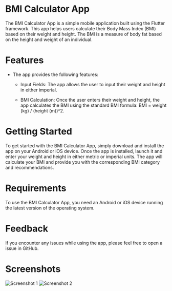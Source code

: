 
# BMI Calculator App
The BMI Calculator App is a simple mobile application built using the Flutter framework. This app helps users calculate their Body Mass Index (BMI) based on their weight and height. The BMI is a measure of body fat based on the height and weight of an individual.

# Features
* The app provides the following features:

  * Input Fields: The app allows the user to input their weight and height in either imperial.

  * BMI Calculation: Once the user enters their weight and height, the app calculates the BMI using the standard BMI formula: BMI = weight (kg) / (height (m))^2.



# Getting Started
To get started with the BMI Calculator App, simply download and install the app on your Android or iOS device. Once the app is installed, launch it and enter your weight and height in either metric or imperial units. The app will calculate your BMI and provide you with the corresponding BMI category and recommendations.

# Requirements
To use the BMI Calculator App, you need an Android or iOS device running the latest version of the operating system.

# Feedback
If you encounter any issues while using the app, please feel free to open a issue in GitHub.

# Screenshots
![Screenshot 1](https://user-images.githubusercontent.com/64163517/219775282-efa89b64-4c2a-4866-bbd1-f4ecaad063a3.jpeg)
![Screenshot 2](https://user-images.githubusercontent.com/64163517/219775319-8433072d-b27e-405d-a2ef-16f9987209e1.jpeg)
